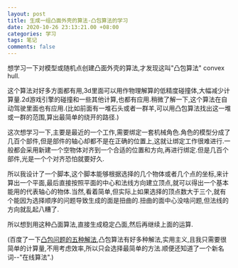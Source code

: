 ```yaml
---
layout: post
title: 生成一组凸面外壳的算法-凸包算法的学习
date: 2020-10-26 23:13:21.00 +08:00
categories: 学习
tags: 笔记
comments: false
---
```




想学习一下对模型或随机点创建凸面外壳的算法,才发现这叫"凸包算法" convex hull.

这个算法对好多方面都有用,3d里面可以用作物理解算的低精度碰撞体,大幅减少计算量.2d游戏引擎的碰撞和一些其他计算,也都有应用.稍微了解一下,这个算法在自动驾驶里面也有应用.(比如前面有一堆石头或者一群羊,可以用凸包算法找出这一堆或一群的范围,算出最简单的绕开的路径.)

这次想学习一下,主要是最近的一个工作,需要绑定一套机械角色.角色的模型分成了几百个部件,但是部件的轴心却都不是在正确的位置上,这就让绑定工作很难进行.一般都会采用新建一个空物体对齐到一个合适的位置和方向,再进行绑定.但是几百个部件,光是一个个对齐恐怕就要好久.

所以我设计了一个脚本,这个脚本能够根据选择的几个物体或者几个点的坐标,来计算出一个平面,最后直接按照平面的中心和法线方向建立顶点,就可以得出一个基本能用的代表轴心的物体.当然,看着简单,但实际上如果选择的顶点数大于三个,就有个能因为选择顺序的问题导致生成的面是扭曲的.扭曲的面中心没啥问题,但法线的方向就乱起八糟了.

所以想到用这种凸面算法,直接生成稳定凸面,然后再继续上面的运算.

(百度了一下[凸包问题的五种解法](https://blog.csdn.net/Bone_ACE/article/details/46239187),凸包算法有好多种解法,实用主义,且我只需要很简单的计算量,不用考虑效率,所以只会选择最简单的方法.顺便还知道了一个新名词--"在线算法".)

